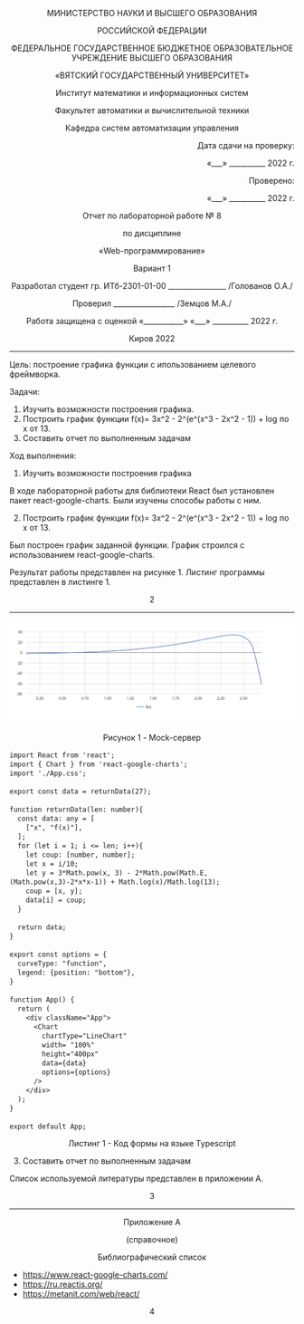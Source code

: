 <p align = center>МИНИСТЕРСТВО НАУКИ И ВЫСШЕГО ОБРАЗОВАНИЯ

<p align = center>РОССИЙСКОЙ ФЕДЕРАЦИИ

<p align = center>ФЕДЕРАЛЬНОЕ ГОСУДАРСТВЕННОЕ БЮДЖЕТНОЕ ОБРАЗОВАТЕЛЬНОЕ УЧРЕЖДЕНИЕ ВЫСШЕГО ОБРАЗОВАНИЯ

<p align = center>«ВЯТСКИЙ ГОСУДАРСТВЕННЫЙ УНИВЕРСИТЕТ»

<p align = center>Институт математики и информационных систем

<p align = center>Факультет автоматики и вычислительной техники

<p align = center>Кафедра систем автоматизации управления

 
<p align = right>Дата сдачи на проверку:

<p align = right>«___» __________ 2022 г.

<p align = right>Проверено:

<p align = right>«___» __________ 2022 г.

<p align = center>Отчет по лабораторной работе № 8

<p align = center>по дисциплине

<p align = center>«Web-программирование»

<p align = center> Вариант 1





<p align = center>Разработал студент гр. ИТб-2301-01-00 ________________ /Голованов О.А./

<p align = center>Проверил _________________ /Земцов М.А./

<p align = center>Работа защищена с оценкой	«___________» «___» __________ 2022 г.





<p align = center>Киров 2022

__________
Цель: построение графика функции с ипользованием целевого фреймворка.

Задачи:

1. Изучить возможности построения графика.
1. Построить график функции f(x)= 3x^2 - 2^(e^(x^3 - 2x^2 - 1)) + log по x от 13.
1. Составить отчет по выполненным задачам

Ход выполнения:

1. Изучить возможности построения графика

В ходе лабораторной работы для библиотеки React был установлен пакет react-google-charts. Были изучены способы работы с ним.

2. Построить график функции f(x)= 3x^2 - 2^(e^(x^3 - 2x^2 - 1)) + log по x от 13.

Был построен график заданной функции. График строился с использованием react-google-charts.

Результат работы представлен на рисунке 1. Листинг программы представлен в листинге 1.

<p align = center>2

__________________________

<p align=center>
<img src=./img/lab8/chart.png></p>
<p align=center> Рисунок 1 - Mock-сервер

```
import React from 'react';
import { Chart } from 'react-google-charts';
import './App.css';

export const data = returnData(27);

function returnData(len: number){
  const data: any = [
    ["x", "f(x)"],
  ];
  for (let i = 1; i <= len; i++){
    let coup: [number, number];
    let x = i/10;
    let y = 3*Math.pow(x, 3) - 2*Math.pow(Math.E, (Math.pow(x,3)-2*x*x-1)) + Math.log(x)/Math.log(13);
    coup = [x, y];
    data[i] = coup;
  }

  return data;
}

export const options = {
  curveType: "function",
  legend: {position: "bottom"},
}

function App() {
  return (
    <div className="App">
      <Chart 
        chartType="LineChart"
        width= "100%"
        height="400px"
        data={data}
        options={options}
      />
    </div>
  );
}

export default App;
```
<p align = center>Листинг 1 - Код формы на языке Typescript

3. Составить отчет по выполненным задачам

 Список используемой литературы представлен в приложении А.

<p align = center>3


_________

<p align = center>Приложение А

<p align = center>(справочное)

<p align = center>Библиографический список

- https://www.react-google-charts.com/
- https://ru.reactjs.org/
- https://metanit.com/web/react/

<p align = center>4